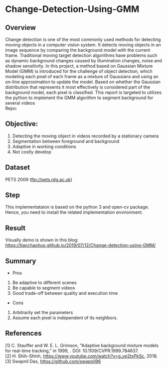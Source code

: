 # Change-Detection-Using-GMM

## Overview
Change detection is one of the most commonly used methods for detecting moving objects in a computer vision system. It detects moving objects in an image sequence by comparing the background model with the current frame. Traditional moving target detection algorithms have problems such as dynamic background changes caused by illumination changes, noise and shadow sensitivity. <!--more-->
In this project, a method based on Gaussian Mixture Model (GMM) is introduced for the challenge of object detection, which modeling each pixel of each frame as a mixture of Gaussians and using an on-line approximation to update the model. Based on whether the Gaussian distribution that represents it most effectively is considered part of the background model, each pixel is classified. This report is targeted to utilizes the python to implement the GMM algorithm to segment background for several videos
</br>
Repo:

## Objective:
1. Detecting the moving object in videos recorded by a stationary camera
2. Segmentation between foreground and background
3. Adaptive in working conditions
4. Not costly develop

## Dataset
PETS 2009 (ftp://pets.rdg.ac.uk)


## Step
This implementataion is based on the python 3 and open-cv package.
Hence, you need to install the related implementation environment.


## Result
Visually demo is shown in this blog: https://tianchaohuo.github.io/2019/07/12/Change-detection-using-GMM/



## Summary
- Pros
1. Be adaptive to different scenes
2. Be capable to segment videos
3. Good trade-off between quality and execution time
- Cons
1. Arbitrarily set the parameters
2. Assume each pixel is independent of its neighbors.



## References
[1] C. Stauffer and W. E. L. Grimson, "Adaptive background mixture models for real-time tracking," in 1999, . DOI: 10.1109/CVPR.1999.784637.</br>
[2] H. Shih-Shinh, https://www.youtube.com/watch?v=g_ve2txPkSc, 2018.</br>
[3] Swapnil Das, https://github.com/swapnil96
